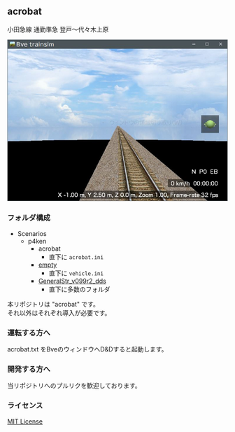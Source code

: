 ## acrobat
小田急線 通勤準急 登戸～代々木上原

![スクリーンショット](acrobat.jpg)

### フォルダ構成
- Scenarios
  - p4ken
    - acrobat
      - 直下に `acrobat.ini`
    - [empty][] 
      - 直下に `vehicle.ini`
    - [GeneralStr_v099r2_dds][]
      - 直下に多数のフォルダ

[empty]: https://github.com/p4ken/bve-empty
[GeneralStr_v099r2_dds]: http://kty-bvememo.hatenablog.jp/entry/GeneralStr

本リポジトリは "acrobat" です。  
それ以外はそれぞれ導入が必要です。

### 運転する方へ
acrobat.txt をBveのウィンドウへD&Dすると起動します。

### 開発する方へ
当リポジトリへのプルリクを歓迎しております。

### ライセンス
[MIT License](LICENSE)
